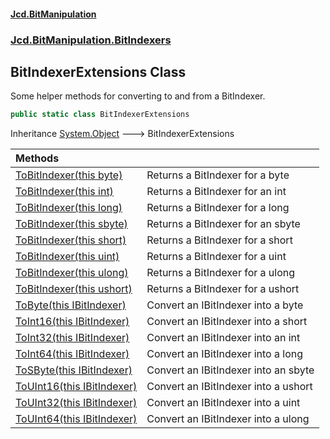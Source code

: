 #### [Jcd.BitManipulation](index.md 'index')
### [Jcd.BitManipulation.BitIndexers](Jcd.BitManipulation.BitIndexers.md 'Jcd.BitManipulation.BitIndexers')

## BitIndexerExtensions Class

Some helper methods for converting to and from a BitIndexer.

```csharp
public static class BitIndexerExtensions
```

Inheritance [System.Object](https://docs.microsoft.com/en-us/dotnet/api/System.Object 'System.Object') &#129106; BitIndexerExtensions

| Methods | |
| :--- | :--- |
| [ToBitIndexer(this byte)](Jcd.BitManipulation.BitIndexers.BitIndexerExtensions.ToBitIndexer(thisbyte).md 'Jcd.BitManipulation.BitIndexers.BitIndexerExtensions.ToBitIndexer(this byte)') | Returns a BitIndexer for a byte |
| [ToBitIndexer(this int)](Jcd.BitManipulation.BitIndexers.BitIndexerExtensions.ToBitIndexer(thisint).md 'Jcd.BitManipulation.BitIndexers.BitIndexerExtensions.ToBitIndexer(this int)') | Returns a BitIndexer for an int |
| [ToBitIndexer(this long)](Jcd.BitManipulation.BitIndexers.BitIndexerExtensions.ToBitIndexer(thislong).md 'Jcd.BitManipulation.BitIndexers.BitIndexerExtensions.ToBitIndexer(this long)') | Returns a BitIndexer for a long |
| [ToBitIndexer(this sbyte)](Jcd.BitManipulation.BitIndexers.BitIndexerExtensions.ToBitIndexer(thissbyte).md 'Jcd.BitManipulation.BitIndexers.BitIndexerExtensions.ToBitIndexer(this sbyte)') | Returns a BitIndexer for an sbyte |
| [ToBitIndexer(this short)](Jcd.BitManipulation.BitIndexers.BitIndexerExtensions.ToBitIndexer(thisshort).md 'Jcd.BitManipulation.BitIndexers.BitIndexerExtensions.ToBitIndexer(this short)') | Returns a BitIndexer for a short |
| [ToBitIndexer(this uint)](Jcd.BitManipulation.BitIndexers.BitIndexerExtensions.ToBitIndexer(thisuint).md 'Jcd.BitManipulation.BitIndexers.BitIndexerExtensions.ToBitIndexer(this uint)') | Returns a BitIndexer for a uint |
| [ToBitIndexer(this ulong)](Jcd.BitManipulation.BitIndexers.BitIndexerExtensions.ToBitIndexer(thisulong).md 'Jcd.BitManipulation.BitIndexers.BitIndexerExtensions.ToBitIndexer(this ulong)') | Returns a BitIndexer for a ulong |
| [ToBitIndexer(this ushort)](Jcd.BitManipulation.BitIndexers.BitIndexerExtensions.ToBitIndexer(thisushort).md 'Jcd.BitManipulation.BitIndexers.BitIndexerExtensions.ToBitIndexer(this ushort)') | Returns a BitIndexer for a ushort |
| [ToByte(this IBitIndexer)](Jcd.BitManipulation.BitIndexers.BitIndexerExtensions.ToByte(thisJcd.BitManipulation.BitIndexers.IBitIndexer).md 'Jcd.BitManipulation.BitIndexers.BitIndexerExtensions.ToByte(this Jcd.BitManipulation.BitIndexers.IBitIndexer)') | Convert an IBitIndexer into a byte |
| [ToInt16(this IBitIndexer)](Jcd.BitManipulation.BitIndexers.BitIndexerExtensions.ToInt16(thisJcd.BitManipulation.BitIndexers.IBitIndexer).md 'Jcd.BitManipulation.BitIndexers.BitIndexerExtensions.ToInt16(this Jcd.BitManipulation.BitIndexers.IBitIndexer)') | Convert an IBitIndexer into a short |
| [ToInt32(this IBitIndexer)](Jcd.BitManipulation.BitIndexers.BitIndexerExtensions.ToInt32(thisJcd.BitManipulation.BitIndexers.IBitIndexer).md 'Jcd.BitManipulation.BitIndexers.BitIndexerExtensions.ToInt32(this Jcd.BitManipulation.BitIndexers.IBitIndexer)') | Convert an IBitIndexer into an int |
| [ToInt64(this IBitIndexer)](Jcd.BitManipulation.BitIndexers.BitIndexerExtensions.ToInt64(thisJcd.BitManipulation.BitIndexers.IBitIndexer).md 'Jcd.BitManipulation.BitIndexers.BitIndexerExtensions.ToInt64(this Jcd.BitManipulation.BitIndexers.IBitIndexer)') | Convert an IBitIndexer into a long |
| [ToSByte(this IBitIndexer)](Jcd.BitManipulation.BitIndexers.BitIndexerExtensions.ToSByte(thisJcd.BitManipulation.BitIndexers.IBitIndexer).md 'Jcd.BitManipulation.BitIndexers.BitIndexerExtensions.ToSByte(this Jcd.BitManipulation.BitIndexers.IBitIndexer)') | Convert an IBitIndexer into an sbyte |
| [ToUInt16(this IBitIndexer)](Jcd.BitManipulation.BitIndexers.BitIndexerExtensions.ToUInt16(thisJcd.BitManipulation.BitIndexers.IBitIndexer).md 'Jcd.BitManipulation.BitIndexers.BitIndexerExtensions.ToUInt16(this Jcd.BitManipulation.BitIndexers.IBitIndexer)') | Convert an IBitIndexer into a ushort |
| [ToUInt32(this IBitIndexer)](Jcd.BitManipulation.BitIndexers.BitIndexerExtensions.ToUInt32(thisJcd.BitManipulation.BitIndexers.IBitIndexer).md 'Jcd.BitManipulation.BitIndexers.BitIndexerExtensions.ToUInt32(this Jcd.BitManipulation.BitIndexers.IBitIndexer)') | Convert an IBitIndexer into a uint |
| [ToUInt64(this IBitIndexer)](Jcd.BitManipulation.BitIndexers.BitIndexerExtensions.ToUInt64(thisJcd.BitManipulation.BitIndexers.IBitIndexer).md 'Jcd.BitManipulation.BitIndexers.BitIndexerExtensions.ToUInt64(this Jcd.BitManipulation.BitIndexers.IBitIndexer)') | Convert an IBitIndexer into a ulong |
